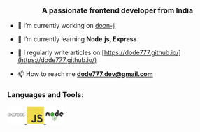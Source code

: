 <h3 align="center">A passionate frontend developer from India</h3>

- 🔭 I’m currently working on [doon-ji](https://github.com/Doong-Ji)

- 🌱 I’m currently learning **Node.js, Express**

- 📝 I regularly write articles on [https://dode777.github.io/](https://dode777.github.io/)

- 📫 How to reach me **dode777.dev@gmail.com**


<h3 align="left">Languages and Tools:</h3>
<p align="left"> <a href="https://expressjs.com" target="_blank"> <img src="https://raw.githubusercontent.com/devicons/devicon/master/icons/express/express-original-wordmark.svg" alt="express" width="40" height="40"/> </a> <a href="https://developer.mozilla.org/en-US/docs/Web/JavaScript" target="_blank"> <img src="https://raw.githubusercontent.com/devicons/devicon/master/icons/javascript/javascript-original.svg" alt="javascript" width="40" height="40"/> </a> <a href="https://nodejs.org" target="_blank"> <img src="https://raw.githubusercontent.com/devicons/devicon/master/icons/nodejs/nodejs-original-wordmark.svg" alt="nodejs" width="40" height="40"/> </a> </p>

